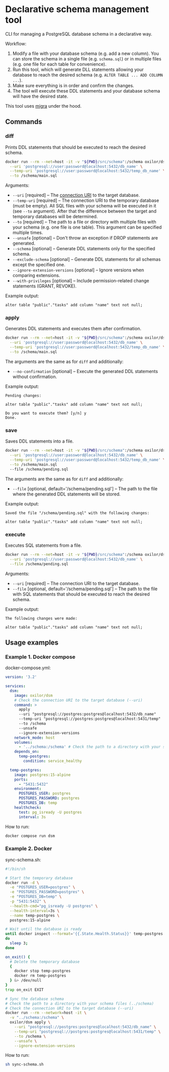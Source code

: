 # Declarative schema management tool

CLI for managing a PostgreSQL database schema in a declarative way.

Workflow:
1. Modify a file with your database schema (e.g. add a new column). You can store the schema in a single file (e.g. `schema.sql`) or in multiple files (e.g. one file for each table for convenience).
1. Run this tool, which will generate DLL statements allowing your database to reach the desired schema (e.g. `ALTER TABLE ... ADD COLUMN ...`).
1. Make sure everything is in order and confirm the changes.
1. The tool will execute these DDL statements and your database schema will have the desired state.

This tool uses [migra](https://github.com/djrobstep/migra) under the hood.

## Commands

### diff

Prints DDL statements that should be executed to reach the desired schema.

```sh
docker run --rm --net=host -it -v "${PWD}/src/schema":/schema oxilor/dsm diff \
  --uri 'postgresql://user:password@localhost:5432/db_name' \
  --temp-uri 'postgresql://user:password@localhost:5432/temp_db_name' \
  --to /schema/main.sql
```

Arguments:
- `--uri` [required] – The [connection URI](https://www.postgresql.org/docs/current/libpq-connect.html#id-1.7.3.8.3.6) to the target database.
- `--temp-uri` [required] – The connection URI to the temporary database (must be empty). All SQL files with your schema will be executed in it (see `--to` argument). After that the difference between the target and temporary databases will be determined.
- `--to` [required] – The path to a file or directory with multiple files with your schema (e.g. one file is one table). This argument can be specified multiple times.
- `--unsafe` [optional] – Don't throw an exception if DROP statements are generated.
- `--schema` [optional] – Generate DDL statements only for the specified schema.
- `--exclude-schema` [optional] – Generate DDL statements for all schemas except the specified one.
- `--ignore-extension-versions` [optional] – Ignore versions when comparing extensions.
- `--with-privileges` [optional] – Include permission-related change statements (GRANT, REVOKE).

Example output:
```
alter table "public"."tasks" add column "name" text not null;
```

### apply

Generates DDL statements and executes them after confirmation.

```sh
docker run --rm --net=host -it -v "${PWD}/src/schema":/schema oxilor/dsm apply \
  --uri 'postgresql://user:password@localhost:5432/db_name' \
  --temp-uri 'postgresql://user:password@localhost:5432/temp_db_name' \
  --to /schema/main.sql
```

The arguments are the same as for `diff` and additionally:
- `--no-confirmation` [optional] – Execute the generated DDL statements without confirmation.

Example output:
```
Pending changes:

alter table "public"."tasks" add column "name" text not null;

Do you want to execute them? [y/n] y
Done.
```

### save

Saves DDL statements into a file.

```sh
docker run --rm --net=host -it -v "${PWD}/src/schema":/schema oxilor/dsm save \
  --uri 'postgresql://user:password@localhost:5432/db_name' \
  --temp-uri 'postgresql://user:password@localhost:5432/temp_db_name' \
  --to /schema/main.sql
  --file /schema/pending.sql
```

The arguments are the same as for `diff` and additionally:
- `--file` [optional, default='/schema/pending.sql'] – The path to the file where the generated DDL statements will be stored.

Example output:
```
Saved the file "/schema/pending.sql" with the following changes:

alter table "public"."tasks" add column "name" text not null;
```

### execute

Executes SQL statements from a file.

```sh
docker run --rm --net=host -it -v "${PWD}/src/schema":/schema oxilor/dsm execute \
  --uri 'postgresql://user:password@localhost:5432/db_name' \
  --file /schema/pending.sql
```

Arguments:
- `--uri` [required] – The connection URI to the target database.
- `--file` [optional, default='/schema/pending.sql'] – The path to the file with SQL statements that should be executed to reach the desired schema.

Example output:
```
The following changes were made:

alter table "public"."tasks" add column "name" text not null;
```

## Usage examples

### Example 1. Docker compose

docker-compose.yml:
```yaml
version: '3.2'

services:
  dsm:
    image: oxilor/dsm
    # Check the connection URI to the target database (--uri)
    command: >
      apply
      --uri "postgresql://postgres:postgres@localhost:5432/db_name"
      --temp-uri "postgresql://postgres:postgres@localhost:5431/temp"
      --to /schema
      --unsafe
      --ignore-extension-versions
    network_mode: host
    volumes:
      - '../schema:/schema' # Check the path to a directory with your schema files (../schema)
    depends_on:
      temp-postgres:
        condition: service_healthy

  temp-postgres:
    image: postgres:15-alpine
    ports:
      - "5431:5432"
    environment:
      POSTGRES_USER: postgres
      POSTGRES_PASSWORD: postgres
      POSTGRES_DB: temp
    healthcheck:
      test: pg_isready -U postgres
      interval: 3s
```

How to run:
```sh
docker compose run dsm
```

### Example 2. Docker

sync-schema.sh:
```sh
#!/bin/sh

# Start the temporary database
docker run -d \
  -e "POSTGRES_USER=postgres" \
  -e "POSTGRES_PASSWORD=postgres" \
  -e "POSTGRES_DB=temp" \
  -p "5431:5432" \
  --health-cmd="pg_isready -U postgres" \
  --health-interval=3s \
  --name temp-postgres \
  postgres:15-alpine

# Wait until the database is ready
until docker inspect --format='{{.State.Health.Status}}' temp-postgres | grep -q 'healthy';
do
  sleep 3;
done

on_exit() {
  # Delete the temporary database
  {
    docker stop temp-postgres
    docker rm temp-postgres
  } &> /dev/null
}
trap on_exit EXIT

# Sync the database schema
# Check the path to a directory with your schema files (../schema)
# Check the connection URI to the target database (--uri)
docker run --rm --network=host -it \
  -v "../schema:/schema" \
  oxilor/dsm apply \
    --uri "postgresql://postgres:postgres@localhost:5432/db_name" \
    --temp-uri "postgresql://postgres:postgres@localhost:5431/temp" \
    --to /schema \
    --unsafe \
    --ignore-extension-versions
```

How to run:
```sh
sh sync-schema.sh
```

